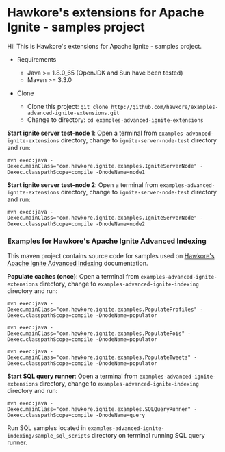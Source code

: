 # Hawkore's extensions for Apache Ignite - samples project

Hi! This is Hawkore's extensions for Apache Ignite - samples project.


- Requirements

	-  Java >= 1.8.0_65 (OpenJDK and Sun have been tested)
	-  Maven >= 3.3.0

- Clone

	-  Clone this project: `git clone http://github.com/hawkore/examples-advanced-ignite-extensions.git`
	-  Change to directory: `cd examples-advanced-ignite-extensions`


**Start ignite server test-node 1**: Open a terminal from `examples-advanced-ignite-extensions` directory, change to `ignite-server-node-test` directory and run:

```
mvn exec:java -Dexec.mainClass="com.hawkore.ignite.examples.IgniteServerNode" -Dexec.classpathScope=compile -DnodeName=node1
```

**Start ignite server test-node 2**: Open a terminal from `examples-advanced-ignite-extensions` directory, change to `ignite-server-node-test` directory and run:

```
mvn exec:java -Dexec.mainClass="com.hawkore.ignite.examples.IgniteServerNode" -Dexec.classpathScope=compile -DnodeName=node2
```

### Examples for Hawkore's Apache Ignite Advanced Indexing

This maven project contains source code for samples used on [Hawkore's Apache Ignite Advanced Indexing
](https://docs.hawkore.com/apache-ignite-advanced-indexing) documentation.

**Populate caches (once)**: Open a terminal from `examples-advanced-ignite-extensions` directory, change to `examples-advanced-ignite-indexing` directory and run:
```
mvn exec:java -Dexec.mainClass="com.hawkore.ignite.examples.PopulateProfiles" -Dexec.classpathScope=compile -DnodeName=populator

mvn exec:java -Dexec.mainClass="com.hawkore.ignite.examples.PopulatePois" -Dexec.classpathScope=compile -DnodeName=populator

mvn exec:java -Dexec.mainClass="com.hawkore.ignite.examples.PopulateTweets" -Dexec.classpathScope=compile -DnodeName=populator
```

**Start SQL query runner**: Open a terminal from `examples-advanced-ignite-extensions` directory, change to `examples-advanced-ignite-indexing` directory and run:
```
mvn exec:java -Dexec.mainClass="com.hawkore.ignite.examples.SQLQueryRunner" -Dexec.classpathScope=compile -DnodeName=query
```


Run SQL samples located in `examples-advanced-ignite-indexing/sample_sql_scripts` directory on terminal running SQL query runner.